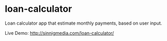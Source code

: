 # loan-calculator
Loan calculator app that estimate monthly payments, based on user input.

Live Demo:
http://sinnigmedia.com/loan-calculator/
